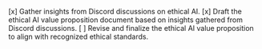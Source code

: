 [x] Gather insights from Discord discussions on ethical AI.
[x] Draft the ethical AI value proposition document based on insights gathered from Discord discussions.
[ ] Revise and finalize the ethical AI value proposition to align with recognized ethical standards.